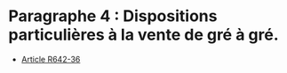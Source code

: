 # Paragraphe 4 : Dispositions particulières à la vente de gré à gré.

- [Article R642-36](article-r642-36.md)
